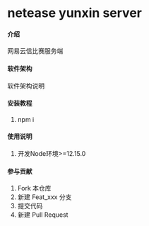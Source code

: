 # netease yunxin server

#### 介绍
网易云信比赛服务端

#### 软件架构
软件架构说明


#### 安装教程

1.  npm i

#### 使用说明

1.  开发Node环境>=12.15.0

#### 参与贡献

1.  Fork 本仓库
2.  新建 Feat_xxx 分支
3.  提交代码
4.  新建 Pull Request
